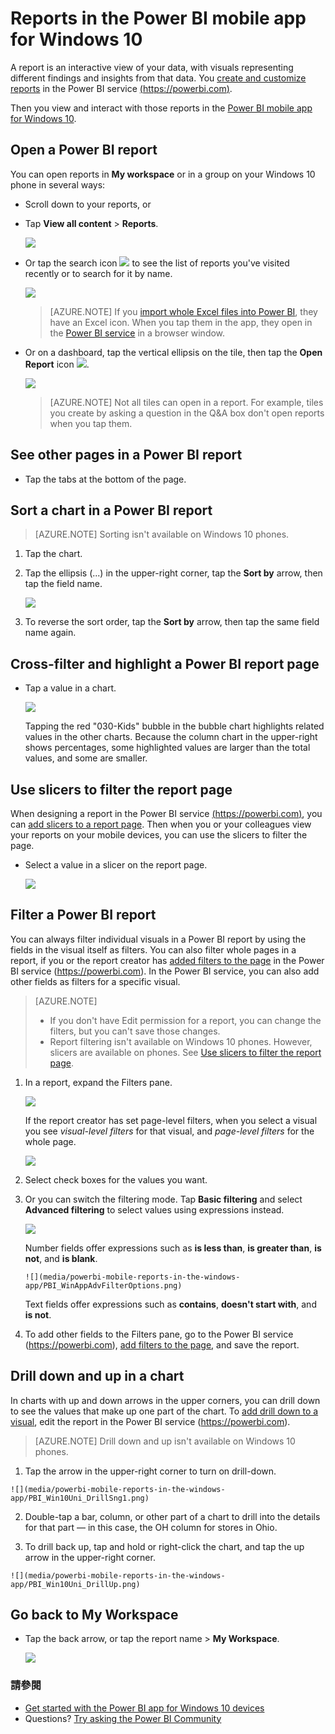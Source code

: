 <properties 
   pageTitle="Reports in the Power BI mobile app for Windows 10"
   description="Learn about viewing reports in the Power BI mobile app for Windows 10. You create reports in the Power BI service, then interact with them in the mobile apps. "
   services="powerbi" 
   documentationCenter="" 
   authors="maggiesMSFT" 
   manager="erikre" 
   backup=""
   editor=""
   tags=""
   qualityFocus="no"
   qualityDate=""/>
 
<tags
   ms.service="powerbi"
   ms.devlang="NA"
   ms.topic="article"
   ms.tgt_pltfrm="NA"
   ms.workload="powerbi"
   ms.date="10/12/2016"
   ms.author="maggies"/>
# <a name="reports-in-the-power-bi-mobile-app-for-windows-10"></a>Reports in the Power BI mobile app for Windows 10

A report is an interactive view of your data, with visuals representing different findings and insights from that data. You <bpt id="p1">[</bpt>create and customize reports<ept id="p1">](powerbi-service-create-a-new-report.md)</ept> in the Power BI service <bpt id="p2">[</bpt>(https://powerbi.com)<ept id="p2">](https://powerbi.com)</ept>.

Then you view and interact with those reports in the <bpt id="p1">[</bpt>Power BI mobile app for Windows 10<ept id="p1">](powerbi-mobile-win10phone-app-get-started.md)</ept>.

## <a name="open-a-power-bi-report"></a>Open a Power BI report

You can open reports in <bpt id="p1">**</bpt>My workspace<ept id="p1">**</ept> or in a group on your Windows 10 phone in several ways: 

-   Scroll down to your reports, or 
-   Tap <bpt id="p1">**</bpt>View all content<ept id="p1">**</ept><ph id="ph1"> &gt; </ph><bpt id="p2">**</bpt>Reports<ept id="p2">**</ept>. 
    
    ![](media/powerbi-mobile-reports-in-the-windows-app/power-bi-windows-10-reports-home.png)

-   Or tap the search icon <ph id="ph1">![](media/powerbi-mobile-reports-in-the-windows-app/power-bi-ipad-search-icon.png)</ph> to see the list of reports you've visited recently or to search for it by name.

    ![](media/powerbi-mobile-reports-in-the-windows-app/power-bi-windows-10-search-page.png)

    > [AZURE.NOTE]  If you <bpt id="p1">[</bpt>import whole Excel files into Power BI<ept id="p1">](powerbi-bring-in-whole-excel-files.md)</ept>, they have an Excel icon. When you tap them in the app, they open in the <bpt id="p1">[</bpt>Power BI service<ept id="p1">](https://powerbi.com)</ept> in a browser window.

-   Or on a dashboard, tap the vertical ellipsis on the tile, then tap the <bpt id="p1">**</bpt>Open Report<ept id="p1">**</ept> icon <ph id="ph1">![](media/powerbi-mobile-reports-in-the-windows-app/PBI_Win10app_OpenRptIcon.png)</ph>.

    ![](media/powerbi-mobile-reports-in-the-windows-app/pbi_win10ph_tileellips.png)

    > [AZURE.NOTE]  Not all tiles can open in a report. For example, tiles you create by asking a question in the Q&amp;A box don't open reports when you tap them.   

## <a name="see-other-pages-in-a-power-bi-report"></a>See other pages in a Power BI report

-   Tap the tabs at the bottom of the page. 

## <a name="sort-a-chart-in-a-power-bi-report"></a>Sort a chart in a Power BI report

> [AZURE.NOTE]  Sorting isn't available on Windows 10 phones.

1.  Tap the chart. 

2.  Tap the ellipsis (...) in the upper-right corner, tap the <bpt id="p1">**</bpt>Sort by<ept id="p1">**</ept> arrow, then tap the field name.

    ![](media/powerbi-mobile-reports-in-the-windows-app/power-bi-windows-10-report-sort.png)

3.  To reverse the sort order, tap the <bpt id="p1">**</bpt>Sort by<ept id="p1">**</ept> arrow, then tap the same field name again. 

## <a name="cross-filter-and-highlight-a-power-bi-report-page"></a>Cross-filter and highlight a Power BI report page

-   Tap a value in a chart.

    ![](media/powerbi-mobile-reports-in-the-windows-app/PBI_Win10Uni_XFltrRptSm.png)

    Tapping the red "030-Kids" bubble in the bubble chart highlights related values in the other charts. Because the column chart in the upper-right shows percentages, some highlighted values are larger than the total values, and some are smaller. 

## <a name="use-slicers-to-filter-the-report-page"></a>Use slicers to filter the report page

When designing a report in the Power BI service <bpt id="p1">[</bpt>(https://powerbi.com)<ept id="p1">](https://powerbi.com)</ept>, you can <bpt id="p2">[</bpt>add slicers to a report page<ept id="p2">](powerbi-service-tutorial-slicers.md)</ept>. Then when you or your colleagues view your reports on your mobile devices, you can use the slicers to filter the page.

-   Select a value in a slicer on the report page.

    ![](media/powerbi-mobile-reports-in-the-windows-app/pbi_win10_slicer.png)

## <a name="filter-a-power-bi-report"></a>Filter a Power BI report

You can always filter individual visuals in a Power BI report by using the fields in the visual itself as filters. You can also filter whole pages in a report, if you or the report creator has <bpt id="p1">[</bpt>added filters to the page<ept id="p1">](powerbi-service-add-a-filter-to-a-report.md)</ept> in the Power BI service (<bpt id="p2">[</bpt>https://powerbi.com<ept id="p2">](http://powerbi.com/)</ept>). In the Power BI service, you can also add other fields as filters for a specific visual. 

> [AZURE.NOTE]  
> 
> - If you don't have Edit permission for a report, you can change the filters, but you can't save those changes. 
> - Report filtering isn't available on Windows 10 phones. However, slicers are available on phones. See <bpt id="p1">[</bpt>Use slicers to filter the report page<ept id="p1">](powerbi-mobile-reports-in-the-windows-app.md#use-slicers-to-filter-the-report-page)</ept>.

1. In a report, expand the Filters pane.

    ![](media/powerbi-mobile-reports-in-the-windows-app/PBI_WinAppCollapsFilter.png)

    If the report creator has set page-level filters, when you select a visual you see <bpt id="p1">*</bpt>visual-level filters<ept id="p1">*</ept> for that visual, and <bpt id="p2">*</bpt>page-level filters<ept id="p2">*</ept> for the whole page.

    ![](media/powerbi-mobile-reports-in-the-windows-app/power-bi-windows-10-filter-pane-visual.png)

2. Select check boxes for the values you want.

3. Or you can switch the filtering mode. Tap <bpt id="p1">**</bpt>Basic filtering<ept id="p1">**</ept> and select <bpt id="p2">**</bpt>Advanced filtering<ept id="p2">**</ept> to select values using expressions instead.

    ![](media/powerbi-mobile-reports-in-the-windows-app/power-bi-windows-10-filter-type.png)

    Number fields offer expressions such as <bpt id="p1">**</bpt>is less than<ept id="p1">**</ept>, <bpt id="p2">**</bpt>is greater than<ept id="p2">**</ept>, <bpt id="p3">**</bpt>is not<ept id="p3">**</ept>, and <bpt id="p4">**</bpt>is blank<ept id="p4">**</ept>.

       ![](media/powerbi-mobile-reports-in-the-windows-app/PBI_WinAppAdvFilterOptions.png)

    Text fields offer expressions such as <bpt id="p1">**</bpt>contains<ept id="p1">**</ept>, <bpt id="p2">**</bpt>doesn't start with<ept id="p2">**</ept>, and <bpt id="p3">**</bpt>is not<ept id="p3">**</ept>.

4.  To add other fields to the Filters pane, go to the Power BI service (<bpt id="p1">[</bpt>https://powerbi.com<ept id="p1">](http://powerbi.com/)</ept>), <bpt id="p2">[</bpt>add filters to the page<ept id="p2">](powerbi-service-add-a-filter-to-a-report.md)</ept>, and save the report.

## <a name="drill-down-and-up-in-a-chart"></a>Drill down and up in a chart

In charts with up and down arrows in the upper corners, you can drill down to see the values that make up one part of the chart. To <bpt id="p1">[</bpt>add drill down to a visual<ept id="p1">](powerbi-service-drill-down-in-a-visualization.md)</ept>, edit the report in the Power BI service (<bpt id="p2">[</bpt>https://powerbi.com<ept id="p2">](https://powerbi.com/)</ept>).

> [AZURE.NOTE]  Drill down and up isn't available on Windows 10 phones.

1.   Tap the arrow in the upper-right corner to turn on drill-down.
   
    ![](media/powerbi-mobile-reports-in-the-windows-app/PBI_Win10Uni_DrillSng1.png)

2.   Double-tap a bar, column, or other part of a chart to drill into the details for that part — in this case, the OH column for stores in Ohio.

3.   To drill back up, tap and hold or right-click the chart, and tap the up arrow in the upper-right corner.

    ![](media/powerbi-mobile-reports-in-the-windows-app/PBI_Win10Uni_DrillUp.png)

## <a name="go-back-to-my-workspace"></a>Go back to My Workspace

-  Tap the back arrow, or tap the report name &gt; <bpt id="p1">**</bpt>My Workspace<ept id="p1">**</ept>.

    ![](media/powerbi-mobile-reports-in-the-windows-app/power-bi-windows-10-report-breadcrumb.png)

### <a name="see-also"></a>請參閱

- <bpt id="p1">[</bpt>Get started with the Power BI app for Windows 10 devices<ept id="p1">](powerbi-service-windows-app-get-started.md)</ept>
- Questions? <bpt id="p1">[</bpt>Try asking the Power BI Community<ept id="p1">](http://community.powerbi.com/)</ept>

